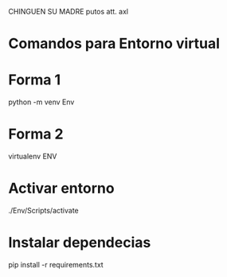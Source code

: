 CHINGUEN SU MADRE
putos
att. axl

# Comandos para Entorno virtual
# Forma 1
python -m venv Env
# Forma 2
virtualenv  ENV

# Activar entorno
./Env/Scripts/activate

# Instalar dependecias
pip install -r requirements.txt